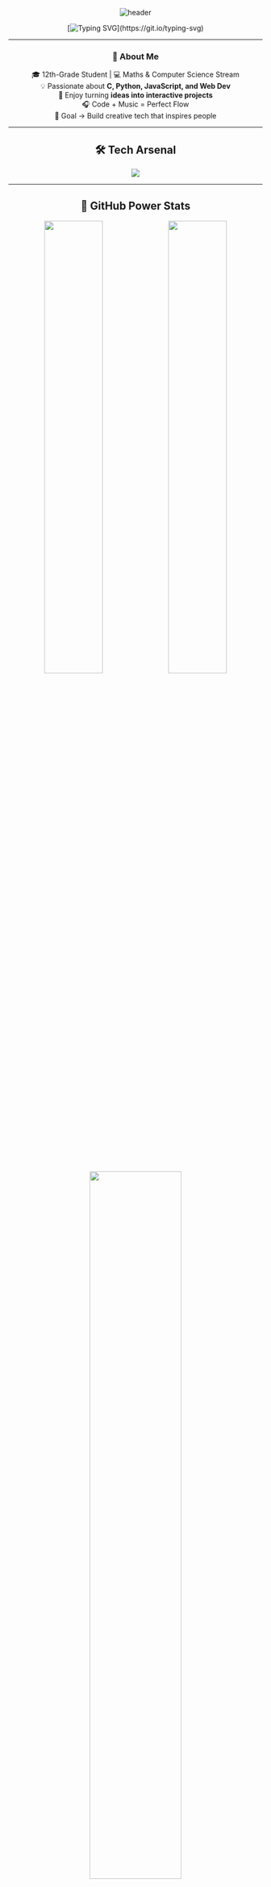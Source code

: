 <!-- 💫 Ultimate Animated GitHub Profile README -->
<!-- Replace YOUR_USERNAME and YOUR_NAME below -->

<div align="center">

![header](https://capsule-render.vercel.app/api?type=waving&height=200&text=Hey%20I'm%20YOUR_NAME!%20👋&fontAlign=50&fontAlignY=40&color=0:00FFFF,100:8A2BE2&fontColor=ffffff&animation=fadeIn)

[![Typing SVG](https://readme-typing-svg.demolab.com?font=Fira+Code&weight=600&size=28&pause=2000&color=00FFFF&center=true&vCenter=true&width=650&lines=✨+Coding+my+dreams+into+reality;🚀+Learning+AI,+Web,+and+App+Development;💻+C,+Python,+JavaScript,+and+more;🎯+Never+stop+creating!;🌈+Welcome+to+my+GitHub+Universe!)](https://git.io/typing-svg)

---

### 🧠 About Me
🎓 12th-Grade Student | 💻 Maths & Computer Science Stream  
💡 Passionate about **C, Python, JavaScript, and Web Dev**  
🎨 Enjoy turning **ideas into interactive projects**  
🎧 Code + Music = Perfect Flow  
🌟 Goal → Build creative tech that inspires people  

---

## 🛠️ Tech Arsenal
<p align="center">
  <img src="https://skillicons.dev/icons?i=python,c,cpp,html,css,js,react,nodejs,java,git,github,vscode,linux&theme=light" />
</p>

---

## 🚀 GitHub Power Stats
<p align="center">
  <img src="https://github-readme-stats.vercel.app/api?username=YOUR_USERNAME&show_icons=true&theme=tokyonight&hide_border=true&bg_color=0D1117&title_color=00FFFF&icon_color=79ff97" width="48%">
  <img src="https://streak-stats.demolab.com?user=YOUR_USERNAME&theme=tokyonight&hide_border=true&background=0D1117&ring=00FFFF&currStreakLabel=00FFFF" width="48%">
</p>

<p align="center">
  <img src="https://github-readme-stats.vercel.app/api/top-langs/?username=YOUR_USERNAME&layout=compact&theme=tokyonight&bg_color=0D1117&title_color=00FFFF" width="60%"/>
</p>

---

## 🏆 GitHub Trophies
<p align="center">
  <img src="https://github-profile-trophy.vercel.app/?username=YOUR_USERNAME&theme=matrix&no-frame=true&no-bg=true&margin-w=8" />
</p>

---

## 💬 Daily Quote & 😂 Joke
![Quote](https://quotes-github-readme.vercel.app/api?type=horizontal&theme=tokyonight)
![Jokes Card](https://readme-jokes.vercel.app/api?theme=tokyonight)

---

## 🪄 My GitHub Galaxy
![Activity Graph](https://github-readme-activity-graph.vercel.app/graph?username=YOUR_USERNAME&bg_color=0d1117&color=00ffff&line=79ff97&point=ffffff&area=true&hide_border=true)

---

## 🐍 Contribution Snake
![Snake animation](https://github.com/YOUR_USERNAME/YOUR_USERNAME/blob/output/github-contribution-grid-snake.svg)

---

## 🎧 Now Playing on Spotify
![Spotify](https://novatorem-YOUR_USERNAME.vercel.app/api/spotify)

---

## ☁️ Live Info Widgets
<p align="center">
  <img src="https://weather-icon-badge.vercel.app/api/svg?location=Delhi&theme=tokyonight" />
  <img src="https://github-readme-clock.vercel.app/api/time?timezone=Asia/Kolkata" />
</p>

---

## 🌐 Connect With Me
<p align="center">
  <a href="https://github.com/YOUR_USERNAME"><img src="https://img.shields.io/badge/GitHub-171515?style=for-the-badge&logo=github&logoColor=white"/></a>
  <a href="https://www.linkedin.com/in/YOUR_USERNAME/"><img src="https://img.shields.io/badge/LinkedIn-0077B5?style=for-the-badge&logo=linkedin&logoColor=white"/></a>
  <a href="mailto:yourname@gmail.com"><img src="https://img.shields.io/badge/Email-D14836?style=for-the-badge&logo=gmail&logoColor=white"/></a>
</p>

---

## 👀 Profile Views
![Visitor Count](https://komarev.com/ghpvc/?username=YOUR_USERNAME&color=00FFFF&style=for-the-badge)

---

![footer](https://capsule-render.vercel.app/api?type=waving&color=0:8A2BE2,100:00FFFF&height=120&section=footer&animation=twinkling)

</div>
